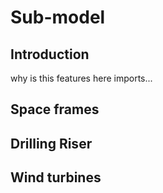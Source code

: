 # Sub-model 

## Introduction
why is this features here imports...

## Space frames

## Drilling Riser

## Wind turbines

